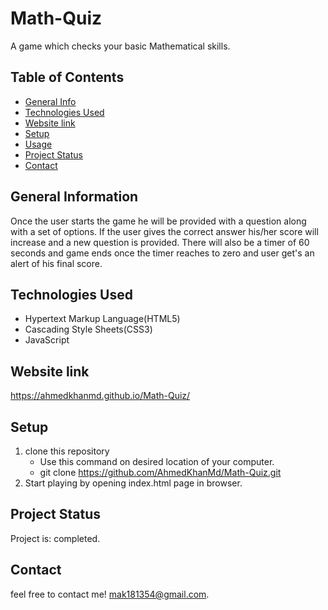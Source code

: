 # Math-Quiz
A game which checks your basic Mathematical skills.

## Table of Contents
* [General Info](#general-information)
* [Technologies Used](#technologies-used)
* [Website link](#website-link)
* [Setup](#setup)
* [Usage](#usage)
* [Project Status](#project-status)
* [Contact](#contact)


## General Information

Once the user starts the game he will be provided with a question along with a set of options. If the user gives the correct answer his/her score will increase and a new question is provided. There will also be a timer of 60 seconds and game ends once the timer reaches to zero and user get's an alert of his final score.


## Technologies Used
- Hypertext Markup Language(HTML5)
- Cascading Style Sheets(CSS3)
- JavaScript

## Website link
https://ahmedkhanmd.github.io/Math-Quiz/

## Setup

1. clone this repository  
      - Use this command on desired location of your computer.    
      - git clone https://github.com/AhmedKhanMd/Math-Quiz.git
2. Start playing by opening index.html page in browser. 

## Project Status
Project is: completed.

## Contact
feel free to contact me!
mak181354@gmail.com.
